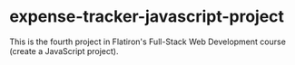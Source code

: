 # expense-tracker-javascript-project
This is the fourth project in Flatiron's Full-Stack Web Development course (create a JavaScript project).
